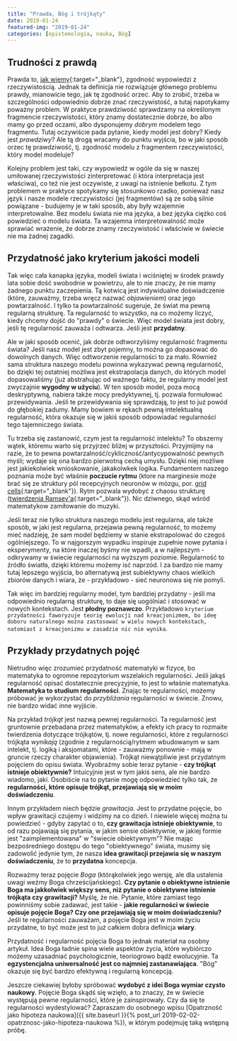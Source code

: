 ```yaml
---
title: "Prawda, Bóg i trójkąty"
date: 2019-01-24
featured-img: "2019-01-24"
categories: [epistemologia, nauka, Bóg]
---
```


## Trudności z prawdą

Prawda to, [jak wiemy][wiki-truth]{:target="_blank"}, zgodność wypowiedzi z rzeczywistością. Jednak ta definicja nie rozwiązuje głównego problemu prawdy, mianowicie tego, jak tę zgodność orzec. Aby to zrobić, trzeba w szczególności odpowiednio dobrze znać rzeczywistość, a tutaj napotykamy poważny problem. W praktyce prawdziwość sprawdzamy na określonym fragmencie rzeczywistości, który znamy dostatecznie dobrze, bo albo mamy go przed oczami, albo dysponujemy *dobrym* modelem tego fragmentu. Tutaj oczywiście pada pytanie, kiedy model jest dobry? Kiedy jest *prawdziwy*? Ale tą drogą wracamy do punktu wyjścia, bo w jaki sposób orzec tę prawdziwość, tj. zgodność modelu z fragmentem rzeczywistości, który model modeluje?

Kolejny problem jest taki, czy wypowiedź w ogóle da się w naszej umiłowanej rzeczywistości zinterpretować (i która interpretacja jest właściwa), co też nie jest oczywiste, z uwagi na istnienie bełkotu. Z tym problemem w praktyce spotykamy się stosunkowo rzadko, ponieważ nasz język i nasze modele rzeczywistości (jej fragmentów) są ze sobą silnie powiązane - budujemy je w taki sposób, aby były wzajemnie interpretowalne. Bez modelu świata nie ma języka, a bez języka ciężko coś powiedzieć o modelu świata.  Ta wzajemna interpretowalność może sprawiać wrażenie, że dobrze znamy rzeczywistość i właściwie w świecie nie ma żadnej zagadki.

## Przydatność jako kryterium jakości modeli

Tak więc cała kanapka języka, modeli świata i wciśniętej w środek prawdy lata sobie dość swobodnie w powietrzu, ale to nie znaczy, że nie mamy żadnego punktu zaczepienia. Tą kotwicą jest indywidualne doświadczenie (które, zauważmy, trzeba wręcz nazwać *objawieniem*) oraz jego powtarzalność. I tylko ta powtarzalność sugeruje, że świat ma pewną regularną strukturę. Ta regularność to wszystko, na co możemy liczyć, kiedy chcemy dojść do "prawdy" o świecie. Więc model świata jest dobry, jeśli tę regularność zauważa i odtwarza. Jeśli jest **przydatny**.

Ale w jaki sposób ocenić, jak dobrze odtworzyliśmy regularność fragmentu świata? Jeśli nasz model jest zbyt pojemny, to można go dopasować do dowolnych danych. Więc odtworzenie regularności to za mało. Również sama struktura naszego modelu powinna wykazywać pewną regularność, bo dzięki tej ostatniej możliwa jest ekstrapolacja danych, do których model dopasowaliśmy (już abstrahując od ważnego faktu, że regularny model jest zwyczajnie **wygodny w użyciu**). W ten sposób model, poza mocą deskryptywną, nabiera także mocy predyktywnej, tj. pozwala formułować przewidywania. Jeśli te przewidywania się sprawdzają, to jest to już powód do głębokiej zadumy. Mamy bowiem w rękach pewną intelektualną regularność, która okazuje się w jakiś sposób odpowiadać regularności tego tajemniczego świata.

Tu trzeba się zastanowić, czym jest ta regularność intelektu? To obszerny wątek, któremu warto się przyjrzeć bliżej w przyszłości. Przyjmijmy na razie, że to pewna powtarzalność/cykliczność/antycypowalność pewnych myśli; wydaje się ona bardzo pierwotną cechą umysłu. Dzięki niej możliwe jest jakiekolwiek wnioskowanie, jakakolwkek logika. Fundamentem naszego poznania może być właśnie **poczucie rytmu** (ktore na marginesie może brać się ze struktury pól recepcyjnych neuronów w mózgu, por. [grid cells][wiki-grid_cell]{:target="_blank"}). Rytm pozwala wydobyć z chaosu strukturę ([twierdzenia Ramsey'a][wiki-ramsey]{:target="_blank"}). Nic dziwnego, skąd wśród matematykow zamiłowanie do muzyki.

Jeśli teraz nie tylko struktura naszego modelu jest regularna, ale także sposób, w jaki jest regularna, przejawia pewną regularność, to możemy mieć nadzieję, że sam model będziemy w stanie ekstrapolować do czegoś ogólniejszego. To w najgorszym wypadku inspiruje zupełnie nowe pytania i eksperymenty, na które inaczej byśmy nie wpadli, a w najlepszym - odkrywamy w świecie regularności na wyższym poziomie. Regularność to źródło światła, dzięki któremu możemy isć naprzód. I za bardzo nie mamy tutaj lepszego wyjścia, bo alternatywą jest subiektywny chaos wielkich zbiorów danych i wiara, że - przykładowo - sieć neuronowa się nie pomyli.

Tak więc im bardziej regularny model, tym bardziej przydatny - jeśli ma odpowiednio regularną strukturę, to daje się uogólniać i stosować w nowych kontekstach. Jest **płodny poznawczo**. Przykładowo ``kryterium przydatności faworyzuje teorię ewolucji nad kreacjonizmem, bo ideę doboru naturalnego można zastosować w wielu nowych kontekstach, natomiast z kreacjonizmu w zasadzie nic nie wynika``.

## Przykłady przydatnych pojęć

Nietrudno więc zrozumieć przydatność matematyki w fizyce, bo matematyka to ogromne repozytorium wszelakich regularności. Jeśli jakąś regularność opisać dostatecznie precyzyjnie, to jest to właśnie matematyka. **Matematyka to studium regularności**. Znając te regularności, możemy próbować je wykorzystać do *przybliżania* regularności w świecie. Znowu, nie bardzo widać inne wyjście.

Na przykład *trójkąt* jest nazwą pewnej regularności. Ta regularność jest gruntownie przebadana przez matematyków, a efekty ich pracy to rozmaite twierdzenia dotyczące trójkątów, tj. nowe regularności, które z regularności trójkąta *wynikają* (zgodnie z regularnością/rytmem wbudowanym w sam intelekt, tj. logiką i aksjomatami, które - zauważmy ponownie - mają w gruncie rzeczy charakter objawienia). Trójkąt niewątpliwie jest przydatnym pojęciem do opisu świata. Wyobraźmy sobie teraz pytanie - **czy trójkąt istnieje obiektywnie?** Intuicyjnie jest w tym jakiś sens, ale nie bardzo wiadomo, jaki. Osobiście na to pytanie mogę odpowiedzieć tylko tak, że **regularności, które opisuje trójkąt, przejawiają się w moim doświadczeniu**.

Innym przykładem niech będzie *grawitacja*. Jest to przydatne pojęcie, bo wpływ grawitacji czujemy i widzimy na co dzień. I niewiele więcej można tu powiedzieć - gdyby zapytać o to, **czy grawitacja istnieje obiektywnie**, to od razu pojawiają się pytania, w jakim sensie obiektywnie, w jakiej formie jest "zaimplementowana" w "świecie obiektywnym"? Nie mając bezpośredniego dostępu do tego "obiektywnego" świata, musimy się zadowolić jedynie tym, że nasza **idea grawitacji przejawia się w naszym doświadczeniu**, że to **przydatna** koncepcja.

Rozważmy teraz pojęcie *Boga* (którąkolwiek jego wersję, ale dla ustalenia uwagi weźmy Boga chrześcijańskiego). **Czy pytanie o obiektywne istnienie Boga ma jakkolwiek większy sens, niż pytanie o obiektywne istnienie trójkąta czy grawitacji?** Myślę, że nie. Pytanie, które zamiast tego powinniśmy sobie zadawać, jest takie - **jakie regularności w świecie opisuje pojęcie Boga? Czy one przejawiają się w moim doświadczeniu?** Jeśli te regularności zauważam, a pojęcie Boga jest w moim życiu przydatne, to być może jest to już całkiem dobra definicja **wiary**. 

Przydatność i regularność pojęcia Boga to jednak materiał na osobny artykuł. Idea Boga ładnie spina wiele aspektów życia, które wybiórczo możemy uzasadniać psychologicznie, teoriogrowo bądź ewolucyjnie. Ta **egzystencjalna uniwersalność jest co najmniej zastanawiająca**. "Bóg" okazuje się być bardzo efektywną i regularną koncepcją.

Jeszcze ciekawiej byłoby spróbować **wydobyć z idei Boga wymiar czysto naukowy**. Pojęcie Boga skądś się wzięło, a to znaczy, że w świecie występują pewne regularności, które je zainspirowały. Czy da się te regularności wydestylować? Zapraszam do osobnego wpisu [Opatrzność jako hipoteza naukowa]({{ site.baseurl }}{% post_url 2019-02-02-opatrznosc-jako-hipoteza-naukowa %}), w którym podejmuję taką wstępną próbę.

[wiki-truth]: https://en.wikipedia.org/wiki/Truth
[wiki-godel]: https://en.wikipedia.org/wiki/G%C3%B6del%27s_incompleteness_theorems
[wiki-ramsey]: https://en.wikipedia.org/wiki/Ramsey_theory
[wiki-grid_cell]: https://en.wikipedia.org/wiki/Grid_cell
